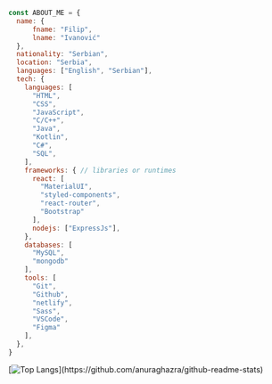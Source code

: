 ```js
const ABOUT_ME = {
  name: {
      fname: "Filip",
      lname: "Ivanović"
  },
  nationality: "Serbian",
  location: "Serbia",
  languages: ["English", "Serbian"],
  tech: {
    languages: [
      "HTML",
      "CSS",
      "JavaScript",
      "C/C++",
      "Java",
      "Kotlin",
      "C#",
      "SQL",
    ],
    frameworks: { // libraries or runtimes
      react: [
        "MaterialUI", 
        "styled-components",
        "react-router", 
        "Bootstrap"
      ],
      nodejs: ["ExpressJs"],
    },
    databases: [
      "MySQL", 
      "mongodb"
    ],
    tools: [
      "Git", 
      "Github", 
      "netlify", 
      "Sass", 
      "VSCode",
      "Figma"
    ],
  },
}
```
[![Top Langs](https://github-readme-stats.vercel.app/api/top-langs/?username=alkanoidev&layout=compact&langs_count=10&theme=react&hide_border=true&exclude_repo=map-generator,')](https://github.com/anuraghazra/github-readme-stats)
